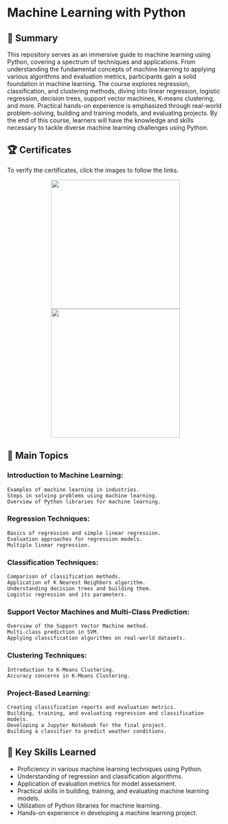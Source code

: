 # Machine Learning with Python

## 📄 Summary
This repository serves as an immersive guide to machine learning using Python, covering a spectrum of techniques and applications. From understanding the fundamental concepts of machine learning to applying various algorithms and evaluation metrics, participants gain a solid foundation in machine learning. The course explores regression, classification, and clustering methods, diving into linear regression, logistic regression, decision trees, support vector machines, K-means clustering, and more. Practical hands-on experience is emphasized through real-world problem-solving, building and training models, and evaluating projects. By the end of this course, learners will have the knowledge and skills necessary to tackle diverse machine learning challenges using Python.

## 🏆 Certificates 
To verify the certificates, click the images to follow the links.

<p align="middle">
  <a href="https://www.coursera.org/account/accomplishments/verify/SG3GASVVVYCQ"><img src="https://s3.amazonaws.com/coursera_assets/meta_images/generated/CERTIFICATE_LANDING_PAGE/CERTIFICATE_LANDING_PAGE~SG3GASVVVYCQ/CERTIFICATE_LANDING_PAGE~SG3GASVVVYCQ.jpeg" height="300"></a>
  <a href="https://www.credly.com/badges/c7b10b47-6336-401f-bcaa-f36ef16dced9/public_url"><img src="https://images.credly.com/size/680x680/images/5ae9bf9e-da6e-4cec-82eb-d2b4cfea9751/Machine_Learning_with_Python.png" height="300"></a>
</p>

## 📑 Main Topics 
  ### Introduction to Machine Learning:
    Examples of machine learning in industries.
    Steps in solving problems using machine learning.
    Overview of Python libraries for machine learning.
  ### Regression Techniques:
    Basics of regression and simple linear regression.
    Evaluation approaches for regression models.
    Multiple linear regression.
  ### Classification Techniques:
    Comparison of classification methods.
    Application of K Nearest Neighbors algorithm.
    Understanding decision trees and building them.
    Logistic regression and its parameters.
  ### Support Vector Machines and Multi-Class Prediction:
    Overview of the Support Vector Machine method.
    Multi-class prediction in SVM.
    Applying classification algorithms on real-world datasets.
  ### Clustering Techniques:
    Introduction to K-Means Clustering.
    Accuracy concerns in K-Means Clustering.
  ### Project-Based Learning:
    Creating classification reports and evaluation metrics.
    Building, training, and evaluating regression and classification models.
    Developing a Jupyter Notebook for the final project.
    Building a classifier to predict weather conditions.

## 🔑 Key Skills Learned 
- Proficiency in various machine learning techniques using Python.
- Understanding of regression and classification algorithms.
- Application of evaluation metrics for model assessment.
- Practical skills in building, training, and evaluating machine learning models.
- Utilization of Python libraries for machine learning.
- Hands-on experience in developing a machine learning project.